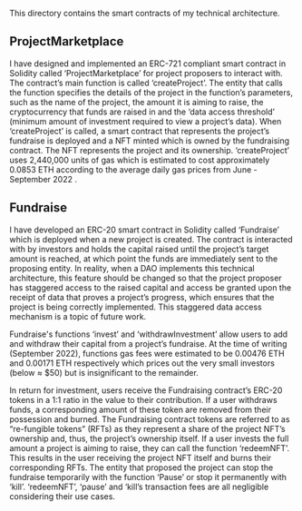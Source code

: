 This directory contains the smart contracts of my technical architecture. 

## ProjectMarketplace

I have designed and implemented an ERC-721 compliant smart contract in Solidity called ‘ProjectMarketplace’ for project proposers to interact with. The contract’s main function is called ‘createProject’. The entity that calls the function specifies the details of the project in the function’s parameters, such as the name of the project, the amount it is aiming to raise, the cryptocurrency that funds are raised in and the ‘data access threshold’ (minimum amount of investment required to view a project’s data). When ‘createProject’ is called, a smart contract that represents the project’s fundraise is deployed and a NFT minted which is owned by the fundraising contract. The NFT represents the project and its ownership. ‘createProject’ uses 2,440,000 units of gas which is estimated to cost approximately 0.0853 ETH according to the average daily gas prices from June - September 2022 .

## Fundraise

I have developed an ERC-20 smart contract in Solidity called ‘Fundraise’ which is deployed when a new project is created. The contract is interacted with by investors and holds the capital raised until the project’s target amount is reached, at which point the funds are immediately sent to the proposing entity. In reality, when a DAO implements this technical architecture, this feature should be changed so that the project proposer has staggered access to the raised capital and access be granted upon the receipt of data that proves a project’s progress, which ensures that the project is being correctly implemented. This staggered data access mechanism is a topic of future work. 

Fundraise's functions ‘invest’ and ‘withdrawInvestment’ allow users to add and withdraw their capital from a project’s fundraise.  At the time of writing (September 2022), functions gas fees were estimated to be 0.00476 ETH and 0.00171 ETH respectively which prices out the very small investors (below ≈ $50) but is insignificant to the remainder.

In return for investment, users receive the Fundraising contract’s ERC-20 tokens in a 1:1 ratio in the value to their contribution. If a user withdraws funds, a corresponding amount of these token are removed from their possession and burned. The Fundraising contract tokens are referred to as “re-fungible tokens” (RFTs) as they represent a share of the project NFT’s ownership and, thus, the project’s ownership itself. If a user invests the full amount a project is aiming to raise, they can call the function ‘redeemNFT’. This results in the user receiving the project NFT itself and burns their corresponding RFTs. The entity that proposed the project can stop the fundraise temporarily with the function ‘Pause’ or stop it permanently with ‘kill’. ‘redeemNFT’, ‘pause’ and ‘kill’s transaction fees are all negligible considering their use cases.
